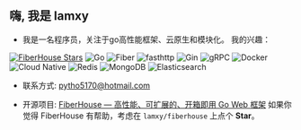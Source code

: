## 嗨, 我是 lamxy
- 我是一名程序员，关注于go高性能框架、云原生和模块化。
我的兴趣：

[![FiberHouse Stars](https://img.shields.io/github/stars/lamxy/fiberhouse?style=social)](https://github.com/lamxy/fiberhouse/stargazers)
![Go](https://img.shields.io/badge/Go-%5E1.24-00ADD8?logo=go)
![Fiber](https://img.shields.io/badge/Fiber-v2.x-00C7B7)
![fasthttp](https://img.shields.io/badge/fasthttp-High%20Perf-orange)
![Gin](https://img.shields.io/badge/Gin-HTTP%20Web%20Framework-00A98F)
![gRPC](https://img.shields.io/badge/gRPC-Proto3-4A9E46)
![Docker](https://img.shields.io/badge/Docker-Containerization-2496ED?logo=docker)
![Cloud Native](https://img.shields.io/badge/Cloud%20Native-CNCF-3D7EBB)
![Redis](https://img.shields.io/badge/Redis-Cache%20%26%20Queue-DC382D?logo=redis)
![MongoDB](https://img.shields.io/badge/MongoDB-Document%20DB-47A248?logo=mongodb)
![Elasticsearch](https://img.shields.io/badge/Elasticsearch-Search%20%26%20Analytics-005571?logo=elasticsearch)

- 联系方式: pytho5170@hotmail.com

- 开源项目: [FiberHouse — 高性能、可扩展的、开箱即用 Go Web 框架](https://github.com/lamxy/fiberhouse)
  如果你觉得 FiberHouse 有帮助，考虑在 `lamxy/fiberhouse` 上点个 **Star**。
 
 
